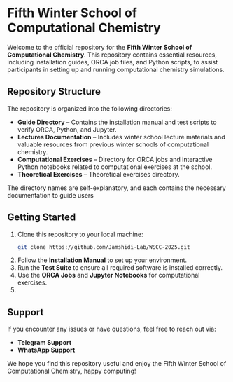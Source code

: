 # Fifth Winter School of Computational Chemistry

Welcome to the official repository for the **Fifth Winter School of Computational Chemistry**. This repository contains essential resources, including installation guides, ORCA job files, and Python scripts, to assist participants in setting up and running computational chemistry simulations.

## Repository Structure

The repository is organized into the following directories:

- **Guide Directory** – Contains the installation manual and test scripts to verify ORCA, Python, and Jupyter.
- **Lectures Documentation** – Includes winter school lecture materials and valuable resources from previous winter schools of computational chemistry.
- **Computational Exercises** – Directory for ORCA jobs and interactive Python notebooks related to computational exercises at the school.
- **Theoretical Exercises** – Theoretical exercises directory.

The directory names are self-explanatory, and each contains the necessary documentation to guide users

## Getting Started

1. Clone this repository to your local machine:
   ```bash
   git clone https://github.com/Jamshidi-Lab/WSCC-2025.git
   ```
2. Follow the **Installation Manual** to set up your environment.
3. Run the **Test Suite** to ensure all required software is installed correctly.
4. Use the **ORCA Jobs** and **Jupyter Notebooks** for computational exercises.
5. 
## Support

If you encounter any issues or have questions, feel free to reach out via:
- **Telegram Support**
- **WhatsApp Support**

We hope you find this repository useful and enjoy the Fifth Winter School of Computational Chemistry, happy computing!

